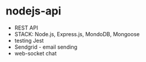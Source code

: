# nodejs-api

- REST API
- STACK: Node.js, Express.js, MondoDB, Mongoose
- testing Jest
- Sendgrid - email sending
- web-socket chat
